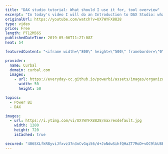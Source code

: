 ```yaml
---
title: "DAX studio tutorial: What should I use it for, tool overview"
excerpt: "In today's video I will do an Introduction to DAX Studio: what to use it for and how to use it. #curbal #powerbi #dax #daxstudio  Keynotes: 00:39 What can i do with DAX studio? 1. 04:41 Connect your model 2. 06:00 Show the different elements of DAX studio 3. 01:20 Extract contents of your model into"
originalUrl: https://youtube.com/watch?v=UX7WYFX8828
type: video
price: Free
length: PT12M56S
publishedDateTime: 2019-05-06T11:27:08Z
heat: 54

featuredContent: "<iframe width=\"800\" height=\"500\" frameborder=\"0\" src=\"https://www.youtube.com/embed/UX7WYFX8828\" allow=\"accelerometer; autoplay; encrypted-media; gyroscope; picture-in-picture\" allowfullscreen></iframe>"

provider:
  name: Curbal
  domain: curbal.com
  images:
    - url: https://everyday-cc.github.io/powerbi/assets/images/organizations/curbal.com-50x50.jpg
      width: 50
      height: 50

topics:
  - Power BI
  - DAX

images:
  - url: https://i.ytimg.com/vi/UX7WYFX8828/maxresdefault.jpg
    width: 1280
    height: 720
    isCached: true

secured: "406SXLfkR8yviJfxvz37n3nCvGqi56/d+JoNdwSihfQHaZT7MoD+vOC9lbU8Bf48TjWY3G5L9JxR5TOY8bn/JgBQp2qnN5lYk9Uy1LCq1n3kNKCLeFTLrnNNt2L9Ricq6Yx3UK1ruYd6PRSL8CKkLJ8qRRJZQqlmwVnpedIDQdcMWgpns1J1k+Qu8jfWzkJ18a+Jd2itxbVNIupLbLkGuYSKDb1MYj/zUyo3ehdwW8LU07koDCG+OZ/l3Yr4OFyKAVGZcOEb6xizMmC8yC018v/Rrva9qh6Sqlzo/L6fYdlXxvLuNQHScxxER0kN+djjNT0iIrv4k9p85q7n80HQLmjaClGOF0XkWZHsBTiTuecNMyD2kDPF4a5Ne0oh5R1k+lqYCJjfnzyf5yHma8Ieq6CeJ1ClB4JeCoMjdgsU7Y0=;gSV2NWtDQViZqVjzzetTcg=="
---
```


